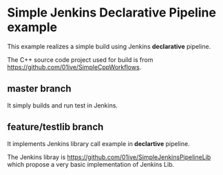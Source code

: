 #  Simple Jenkins Declarative Pipeline example

This example realizes a simple build using Jenkins __declarative__ pipeline.

The C++ source code project used for build is from https://github.com/01ive/SimpleCppWorkflows.

## master branch

It simply builds and run test in Jenkins.

## feature/testlib branch

It implements Jenkins library call example in __declartive__ pipeline.

The Jenkins libray is https://github.com/01ive/SimpleJenkinsPipelineLib which propose a very basic implementation of Jenkins Lib.
